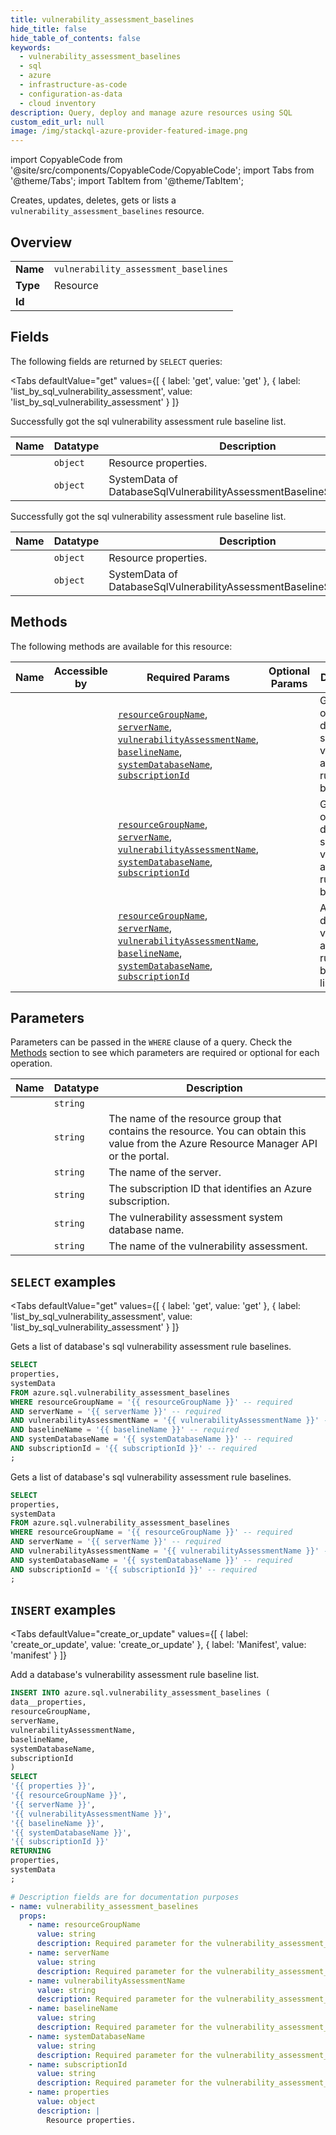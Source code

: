 ```yaml
--- 
title: vulnerability_assessment_baselines
hide_title: false
hide_table_of_contents: false
keywords:
  - vulnerability_assessment_baselines
  - sql
  - azure
  - infrastructure-as-code
  - configuration-as-data
  - cloud inventory
description: Query, deploy and manage azure resources using SQL
custom_edit_url: null
image: /img/stackql-azure-provider-featured-image.png
---
```


import CopyableCode from '@site/src/components/CopyableCode/CopyableCode';
import Tabs from '@theme/Tabs';
import TabItem from '@theme/TabItem';

Creates, updates, deletes, gets or lists a <code>vulnerability_assessment_baselines</code> resource.

## Overview
<table><tbody>
<tr><td><b>Name</b></td><td><code>vulnerability_assessment_baselines</code></td></tr>
<tr><td><b>Type</b></td><td>Resource</td></tr>
<tr><td><b>Id</b></td><td><CopyableCode code="azure.sql.vulnerability_assessment_baselines" /></td></tr>
</tbody></table>

## Fields

The following fields are returned by `SELECT` queries:

<Tabs
    defaultValue="get"
    values={[
        { label: 'get', value: 'get' },
        { label: 'list_by_sql_vulnerability_assessment', value: 'list_by_sql_vulnerability_assessment' }
    ]}
>
<TabItem value="get">

Successfully got the sql vulnerability assessment rule baseline list.

<table>
<thead>
    <tr>
    <th>Name</th>
    <th>Datatype</th>
    <th>Description</th>
    </tr>
</thead>
<tbody>
<tr>
    <td><CopyableCode code="properties" /></td>
    <td><code>object</code></td>
    <td>Resource properties.</td>
</tr>
<tr>
    <td><CopyableCode code="systemData" /></td>
    <td><code>object</code></td>
    <td>SystemData of DatabaseSqlVulnerabilityAssessmentBaselineSetResource.</td>
</tr>
</tbody>
</table>
</TabItem>
<TabItem value="list_by_sql_vulnerability_assessment">

Successfully got the sql vulnerability assessment rule baseline list.

<table>
<thead>
    <tr>
    <th>Name</th>
    <th>Datatype</th>
    <th>Description</th>
    </tr>
</thead>
<tbody>
<tr>
    <td><CopyableCode code="properties" /></td>
    <td><code>object</code></td>
    <td>Resource properties.</td>
</tr>
<tr>
    <td><CopyableCode code="systemData" /></td>
    <td><code>object</code></td>
    <td>SystemData of DatabaseSqlVulnerabilityAssessmentBaselineSetResource.</td>
</tr>
</tbody>
</table>
</TabItem>
</Tabs>

## Methods

The following methods are available for this resource:

<table>
<thead>
    <tr>
    <th>Name</th>
    <th>Accessible by</th>
    <th>Required Params</th>
    <th>Optional Params</th>
    <th>Description</th>
    </tr>
</thead>
<tbody>
<tr>
    <td><a href="#get"><CopyableCode code="get" /></a></td>
    <td><CopyableCode code="select" /></td>
    <td><a href="#parameter-resourceGroupName"><code>resourceGroupName</code></a>, <a href="#parameter-serverName"><code>serverName</code></a>, <a href="#parameter-vulnerabilityAssessmentName"><code>vulnerabilityAssessmentName</code></a>, <a href="#parameter-baselineName"><code>baselineName</code></a>, <a href="#parameter-systemDatabaseName"><code>systemDatabaseName</code></a>, <a href="#parameter-subscriptionId"><code>subscriptionId</code></a></td>
    <td></td>
    <td>Gets a list of database's sql vulnerability assessment rule baselines.</td>
</tr>
<tr>
    <td><a href="#list_by_sql_vulnerability_assessment"><CopyableCode code="list_by_sql_vulnerability_assessment" /></a></td>
    <td><CopyableCode code="select" /></td>
    <td><a href="#parameter-resourceGroupName"><code>resourceGroupName</code></a>, <a href="#parameter-serverName"><code>serverName</code></a>, <a href="#parameter-vulnerabilityAssessmentName"><code>vulnerabilityAssessmentName</code></a>, <a href="#parameter-systemDatabaseName"><code>systemDatabaseName</code></a>, <a href="#parameter-subscriptionId"><code>subscriptionId</code></a></td>
    <td></td>
    <td>Gets a list of database's sql vulnerability assessment rule baselines.</td>
</tr>
<tr>
    <td><a href="#create_or_update"><CopyableCode code="create_or_update" /></a></td>
    <td><CopyableCode code="insert" /></td>
    <td><a href="#parameter-resourceGroupName"><code>resourceGroupName</code></a>, <a href="#parameter-serverName"><code>serverName</code></a>, <a href="#parameter-vulnerabilityAssessmentName"><code>vulnerabilityAssessmentName</code></a>, <a href="#parameter-baselineName"><code>baselineName</code></a>, <a href="#parameter-systemDatabaseName"><code>systemDatabaseName</code></a>, <a href="#parameter-subscriptionId"><code>subscriptionId</code></a></td>
    <td></td>
    <td>Add a database's vulnerability assessment rule baseline list.</td>
</tr>
</tbody>
</table>

## Parameters

Parameters can be passed in the `WHERE` clause of a query. Check the [Methods](#methods) section to see which parameters are required or optional for each operation.

<table>
<thead>
    <tr>
    <th>Name</th>
    <th>Datatype</th>
    <th>Description</th>
    </tr>
</thead>
<tbody>
<tr id="parameter-baselineName">
    <td><CopyableCode code="baselineName" /></td>
    <td><code>string</code></td>
    <td></td>
</tr>
<tr id="parameter-resourceGroupName">
    <td><CopyableCode code="resourceGroupName" /></td>
    <td><code>string</code></td>
    <td>The name of the resource group that contains the resource. You can obtain this value from the Azure Resource Manager API or the portal.</td>
</tr>
<tr id="parameter-serverName">
    <td><CopyableCode code="serverName" /></td>
    <td><code>string</code></td>
    <td>The name of the server.</td>
</tr>
<tr id="parameter-subscriptionId">
    <td><CopyableCode code="subscriptionId" /></td>
    <td><code>string</code></td>
    <td>The subscription ID that identifies an Azure subscription.</td>
</tr>
<tr id="parameter-systemDatabaseName">
    <td><CopyableCode code="systemDatabaseName" /></td>
    <td><code>string</code></td>
    <td>The vulnerability assessment system database name.</td>
</tr>
<tr id="parameter-vulnerabilityAssessmentName">
    <td><CopyableCode code="vulnerabilityAssessmentName" /></td>
    <td><code>string</code></td>
    <td>The name of the vulnerability assessment.</td>
</tr>
</tbody>
</table>

## `SELECT` examples

<Tabs
    defaultValue="get"
    values={[
        { label: 'get', value: 'get' },
        { label: 'list_by_sql_vulnerability_assessment', value: 'list_by_sql_vulnerability_assessment' }
    ]}
>
<TabItem value="get">

Gets a list of database's sql vulnerability assessment rule baselines.

```sql
SELECT
properties,
systemData
FROM azure.sql.vulnerability_assessment_baselines
WHERE resourceGroupName = '{{ resourceGroupName }}' -- required
AND serverName = '{{ serverName }}' -- required
AND vulnerabilityAssessmentName = '{{ vulnerabilityAssessmentName }}' -- required
AND baselineName = '{{ baselineName }}' -- required
AND systemDatabaseName = '{{ systemDatabaseName }}' -- required
AND subscriptionId = '{{ subscriptionId }}' -- required
;
```
</TabItem>
<TabItem value="list_by_sql_vulnerability_assessment">

Gets a list of database's sql vulnerability assessment rule baselines.

```sql
SELECT
properties,
systemData
FROM azure.sql.vulnerability_assessment_baselines
WHERE resourceGroupName = '{{ resourceGroupName }}' -- required
AND serverName = '{{ serverName }}' -- required
AND vulnerabilityAssessmentName = '{{ vulnerabilityAssessmentName }}' -- required
AND systemDatabaseName = '{{ systemDatabaseName }}' -- required
AND subscriptionId = '{{ subscriptionId }}' -- required
;
```
</TabItem>
</Tabs>


## `INSERT` examples

<Tabs
    defaultValue="create_or_update"
    values={[
        { label: 'create_or_update', value: 'create_or_update' },
        { label: 'Manifest', value: 'manifest' }
    ]}
>
<TabItem value="create_or_update">

Add a database's vulnerability assessment rule baseline list.

```sql
INSERT INTO azure.sql.vulnerability_assessment_baselines (
data__properties,
resourceGroupName,
serverName,
vulnerabilityAssessmentName,
baselineName,
systemDatabaseName,
subscriptionId
)
SELECT 
'{{ properties }}',
'{{ resourceGroupName }}',
'{{ serverName }}',
'{{ vulnerabilityAssessmentName }}',
'{{ baselineName }}',
'{{ systemDatabaseName }}',
'{{ subscriptionId }}'
RETURNING
properties,
systemData
;
```
</TabItem>
<TabItem value="manifest">

```yaml
# Description fields are for documentation purposes
- name: vulnerability_assessment_baselines
  props:
    - name: resourceGroupName
      value: string
      description: Required parameter for the vulnerability_assessment_baselines resource.
    - name: serverName
      value: string
      description: Required parameter for the vulnerability_assessment_baselines resource.
    - name: vulnerabilityAssessmentName
      value: string
      description: Required parameter for the vulnerability_assessment_baselines resource.
    - name: baselineName
      value: string
      description: Required parameter for the vulnerability_assessment_baselines resource.
    - name: systemDatabaseName
      value: string
      description: Required parameter for the vulnerability_assessment_baselines resource.
    - name: subscriptionId
      value: string
      description: Required parameter for the vulnerability_assessment_baselines resource.
    - name: properties
      value: object
      description: |
        Resource properties.
```
</TabItem>
</Tabs>

